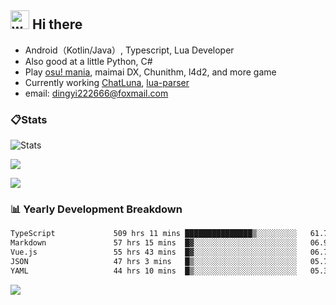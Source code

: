 ## <img alt="wave" src="https://raw.githubusercontent.com/MartinHeinz/MartinHeinz/master/wave.gif" width="30px"> Hi there

- Android（Kotlin/Java）, Typescript, Lua Developer
- Also good at a little Python, C#
- Play [osu! mania](https://osu.ppy.sh/users/29808669), maimai DX, Chunithm, l4d2, and more game
- Currently working [ChatLuna](https://github.com/ChatLunaLab), [lua-parser](https://github.com/dingyi222666/lua-parser)
- email: [dingyi222666@foxmail.com](mailto:dingyi222666@foxmail.com)

### 📋Stats

![Stats](https://github-readme-stats.vercel.app/api?username=dingyi222666&show_icons=true&icon_color=47A69E&title_color=47A69E&count_private=true)    

![](https://api.githubtrends.io/user/svg/dingyi222666/langs?time_range=one_year&include_private=True&loc_metric=changed&theme=classic)

![](http://github-profile-summary-cards.vercel.app/api/cards/productive-time?username=dingyi222666&theme=nord_dark&utcOffset=8)

### 📊 Yearly Development Breakdown

<!--START_SECTION:waka-->

```txt
TypeScript             509 hrs 11 mins ███████████████▒░░░░░░░░░   61.70 %
Markdown               57 hrs 15 mins  █▓░░░░░░░░░░░░░░░░░░░░░░░   06.94 %
Vue.js                 55 hrs 43 mins  █▓░░░░░░░░░░░░░░░░░░░░░░░   06.75 %
JSON                   47 hrs 3 mins   █▒░░░░░░░░░░░░░░░░░░░░░░░   05.70 %
YAML                   44 hrs 10 mins  █▒░░░░░░░░░░░░░░░░░░░░░░░   05.35 %
```

<!--END_SECTION:waka-->

![](https://komarev.com/ghpvc/?username=dingyi222666)
